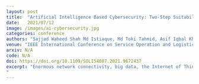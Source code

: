 ```yaml
---
layout: post
title:  "Artificial Intelligence Based Cybersecurity: Two-Step Suitability Test"
date:   2021/07/12
image: /images/ai-cybersecurity.jpg
categories: conference
authors: "Sajjad Waheed Shah Md Istiaque, Md Toki Tahmid, Asif Iqbal Khan, Zaber Al Hassan"
venue: "IEEE International Conference on Service Operation and Logistics, and Informatics, SOLI, 2021"
arxiv: N/A
code: N/A
doi: https://doi.org/10.1109/SOLI54607.2021.9672437
excerpt: "Enormous network connectivity, big data, the Internet of Things (IoT), digitalization of the world, and the use of social websites and apps have brought enormous institutional and individual security challenges. The conventional security system often fails to provide cyber security to institutions and individuals. Artificial Intelligence (AI) is highly adaptive and smart to handle the volatile cyber security environment. AI plays a prudent role in access control, user authentication and behavior analysis, spam, malware, and botnet detection. Machine learning (ML) models are the building blocks of AI. In this research, a novel practical approach is followed to prove the effectiveness of AI in the field of cyber-security. Multiple machine learning algorithms are applied to prove that. A two-step suitability test is conducted in this study. In the 1st step, the KDD'99 data set is used to train and test the AI models. In the second step, train models are repeatedly tested on a fresh data set, NSL-KDD. Finally, the testing results are compared to prove the authenticity of AI in cyber-security. An absolute practical approach and reliable outputs of various AI models prove AI's suitability in cyber-security.
"
---
```

